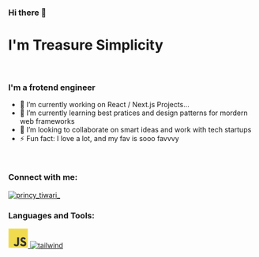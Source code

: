 ### Hi there 👋
# I'm Treasure Simplicity
<br>

### I'm a frotend engineer

- 🔭 I’m currently working on React / Next.js Projects...
- 🌱 I’m currently learning best pratices and design patterns for mordern web frameworks
- 👯 I’m looking to collaborate on smart ideas and work with tech startups
- ⚡ Fun fact: I love a lot, and my fav is sooo favvvy

<br>

<h3 align="left">Connect with me:</h3>
<p align="left">
<a href="https://twitter.com/simplicitytrea1" target="blank"><img align="center" src="https://raw.githubusercontent.com/rahuldkjain/github-profile-readme-generator/master/src/images/icons/Social/twitter.svg" alt="princy_tiwari_" height="30" width="40" /></a>
</p>

<h3 align="left">Languages and Tools:</h3>
<p align="left">  <a href="https://developer.mozilla.org/en-US/docs/Web/JavaScript" target="_blank" rel="noreferrer"> <img src="https://raw.githubusercontent.com/devicons/devicon/master/icons/javascript/javascript-original.svg" alt="javascript" width="40" height="40"/> </a> <a href="https://tailwindcss.com/" target="_blank" rel="noreferrer"> <img src="https://www.vectorlogo.zone/logos/tailwindcss/tailwindcss-icon.svg" alt="tailwind" width="40" height="40"/> </a> </p>
